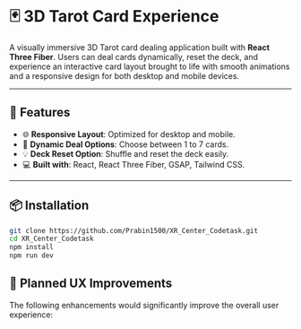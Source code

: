 # 🃏 3D Tarot Card Experience

A visually immersive 3D Tarot card dealing application built with **React Three Fiber**. Users can deal cards dynamically, reset the deck, and experience an interactive card layout brought to life with smooth animations and a responsive design for both desktop and mobile devices.

---

## 🚀 Features

- 🌐 **Responsive Layout**: Optimized for desktop and mobile.
- 🧩 **Dynamic Deal Options**: Choose between 1 to 7 cards.
- 💡 **Deck Reset Option**: Shuffle and reset the deck easily.
- 💻 **Built with**: React, React Three Fiber, GSAP, Tailwind CSS.

---

## 📦 Installation

```bash
git clone https://github.com/Prabin1500/XR_Center_Codetask.git
cd XR_Center_Codetask
npm install
npm run dev
```

## 🎨 Planned UX Improvements
The following enhancements would significantly improve the overall user experience:
